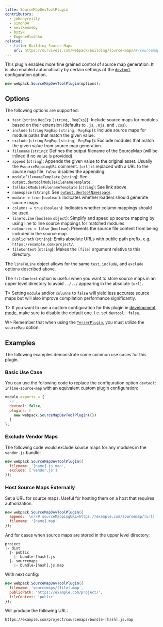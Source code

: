 ```yaml
---
title: SourceMapDevToolPlugin
contributors:
  - johnnyreilly
  - simon04
  - neilkennedy
  - byzyk
  - EugeneHlushko
related:
  - title: Building Source Maps
    url: https://survivejs.com/webpack/building/source-maps/#-sourcemapdevtoolplugin-and-evalsourcemapdevtoolplugin-
---
```


This plugin enables more fine grained control of source map generation. It is also enabled automatically by certain settings of the [`devtool`](/configuration/devtool/) configuration option.

```js
new webpack.SourceMapDevToolPlugin(options);
```


## Options

The following options are supported:

- `test` (`string` `RegExp` `[string, RegExp]`): Include source maps for modules based on their extension (defaults to `.js`, `.mjs`, and `.css`).
- `include` (`string` `RegExp` `[string, RegExp]`): Include source maps for module paths that match the given value.
- `exclude` (`string` `RegExp` `[string, RegExp]`): Exclude modules that match the given value from source map generation.
- `filename` (`string`): Defines the output filename of the SourceMap (will be inlined if no value is provided).
- `append` (`string`): Appends the given value to the original asset. Usually the `#sourceMappingURL` comment. `[url]` is replaced with a URL to the source map file. `false` disables the appending.
- `moduleFilenameTemplate` (`string`): See [`output.devtoolModuleFilenameTemplate`](/configuration/output/#outputdevtoolmodulefilenametemplate).
- `fallbackModuleFilenameTemplate` (`string`): See link above.
- `namespace` (`string`): See [`output.devtoolNamespace`](/configuration/output/#outputdevtoolnamespace).
- `module = true` (`boolean`): Indicates whether loaders should generate source maps.
- `columns = true` (`boolean`): Indicates whether column mappings should be used.
- `lineToLine` (`boolean` `object`): Simplify and speed up source mapping by using line to line source mappings for matched modules.
- `noSources = false` (`boolean`): Prevents the source file content from being included in the source map.
- `publicPath` (`string`): Emits absolute URLs with public path prefix, e.g. `https://example.com/project/`.
- `fileContext` (`string`): Makes the `[file]` argument relative to this directory.

The `lineToLine` object allows for the same `test`, `include`, and `exclude` options described above.

The `fileContext` option is useful when you want to store source maps in an upper level directory to avoid `../../` appearing in the absolute `[url]`.

T> Setting `module` and/or `columns` to `false` will yield less accurate source maps but will also improve compilation performance significantly.

T> If you want to use a custom configuration for this plugin in [development mode](/configuration/mode/#mode-development), make sure to disable the default one. I.e. set `devtool: false`.

W> Remember that when using the [`TerserPlugin`](/plugins/terser-webpack-plugin), you must utilize the `sourceMap` option.

## Examples

The following examples demonstrate some common use cases for this plugin.

### Basic Use Case

You can use the following code to replace the configuration option `devtool: inline-source-map` with an equivalent custom plugin configuration:

```js
module.exports = {
  // ...
  devtool: false,
  plugins: [
    new webpack.SourceMapDevToolPlugin({})
  ]
};
```

### Exclude Vendor Maps

The following code would exclude source maps for any modules in the `vendor.js` bundle:

```js
new webpack.SourceMapDevToolPlugin({
  filename: '[name].js.map',
  exclude: ['vendor.js']
});
```

### Host Source Maps Externally

Set a URL for source maps. Useful for hosting them on a host that requires authorization.

```js
new webpack.SourceMapDevToolPlugin({
  append: '\n//# sourceMappingURL=https://example.com/sourcemap/[url]',
  filename: '[name].map'
});
```

And for cases when source maps are stored in the upper level directory:

```code
project
|- dist
  |- public
    |- bundle-[hash].js
  |- sourcemaps
    |- bundle-[hash].js.map
```

With next config:

```js
new webpack.SourceMapDevToolPlugin({
  filename: 'sourcemaps/[file].map',
  publicPath: 'https://example.com/project/',
  fileContext: 'public'
});
```

Will produce the following URL:

```code
https://example.com/project/sourcemaps/bundle-[hash].js.map
```
